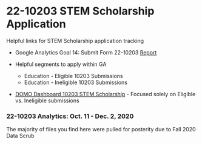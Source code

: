 # 22-10203 STEM Scholarship Application

Helpful links for STEM Scholarship application tracking


* Google Analytics Goal 14: Submit Form 22-10203 [Report](https://analytics.google.com/analytics/web/#/report/conversions-goals-overview/a50123418w177519031p184334251/_.goalOption=14)
* Helpful segments to apply within GA
    * Education - Eligible 10203 Submissions
    * Education - Ineligible 10203 Submissions 

* [DOMO Dashboard 10203 STEM Scholarship](https://va-gov.domo.com/page/558555603) - Focused solely on Eligible vs. Ineligible submissions 


### 22-10203 Analytics: Oct. 11 - Dec. 2, 2020

The majority of files you find here were pulled for posterity due to Fall 2020 Data Scrub
